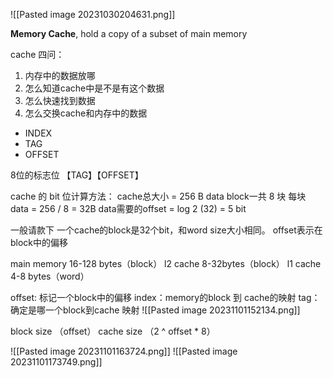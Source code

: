 

![[Pasted image 20231030204631.png]]


**Memory Cache**, hold a copy of a subset of main memory

cache 四问：
1. 内存中的数据放哪
2. 怎么知道cache中是不是有这个数据
3. 怎么快速找到数据
4. 怎么交换cache和内存中的数据

- INDEX
- TAG
- OFFSET

8位的标志位
【TAG】【OFFSET】 

cache 的 bit 位计算方法：
cache总大小  =  256 B
data block一共 8 块
每块 data = 256 / 8 = 32B
data需要的offset = log 2 (32) = 5 bit

一般请款下 一个cache的block是32个bit，和word size大小相同。
offset表示在block中的偏移

main memory 16-128 bytes（block）
l2 cache  8-32bytes（block）
l1 cache 4-8 bytes（word）


offset:  标记一个block中的偏移
index：memory的block 到 cache的映射
tag：   确定是哪一个block到cache 映射
![[Pasted image 20231101152134.png]]

block size （offset）
cache size （2 ^ offset * 8）


![[Pasted image 20231101163724.png]]
![[Pasted image 20231101173749.png]]